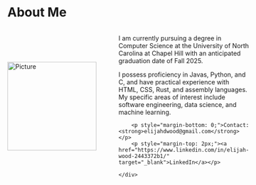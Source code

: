 # About Me

<div style="display: flex; align-items: center;">
    <img src="https://elijahwood2003.github.io/portfolio/images/me.png" alt="Picture" style="width: 200px; margin-right: 50px;">
    <div>
        <p>I am currently pursuing a degree in Computer Science at the University of North Carolina at Chapel Hill with an anticipated graduation date of Fall 2025.</p> 
        <p>I possess proficiency in Javas, Python, and C, and have practical experience with HTML, CSS, Rust, and assembly languages. My specific areas of interest include software engineering, data science, and machine learning.</p>

        <p style="margin-bottom: 0;">Contact: <strong>elijahdwood@gmail.com</strong></p>
        <p style="margin-top: 2px;"><a href="https://www.linkedin.com/in/elijah-wood-2443372b1/" target="_blank">LinkedIn</a></p>

    </div>
</div>




